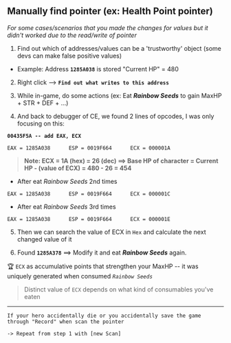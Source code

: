 ## Manually find pointer (ex: Health Point pointer) 

_For some cases/scenarios that you made the changes for values but it didn't worked due to the read/write of pointer_

1) Find out which of addresses/values can be a 'trustworthy' object (some devs can make false positive values) 

- Example: Address **`1285A038`** is stored "Current HP" = 480 

2) Right click --> **`Find out what writes to this address`**

3) While in-game, do some actions (ex: Eat **_Rainbow Seeds_** to gain MaxHP + STR + DEF + ...) 

4) And back to debugger of CE, we found 2 lines of opcodes, I was only focusing on this: 

**`00435F5A -- add EAX, ECX`** 
```
EAX = 1285A038      ESP = 0019F664      ECX = 000001A
```

> **Note:  ECX = 1A (hex) = 26 (dec) ==> Base HP of character = Current HP - (value of ECX) = 480 - 26 = 454** 

- After eat _Rainbow Seeds_ 2nd times 
```
EAX = 1285A038      ESP = 0019F664      ECX = 000001C
```

- After eat _Rainbow Seeds_ 3rd times 
```
EAX = 1285A038      ESP = 0019F664      ECX = 000001E
```

5) Then we can search the value of ECX in `Hex` and calculate the next changed value of it

6) Found **`1285A378`** ==> Modify it and eat **_Rainbow Seeds_** again. 


🏆 `ECX` as accumulative points that strengthen your MaxHP -- it was uniquely generated when consumed _`Rainbow Seeds`_

> Distinct value of `ECX` depends on what kind of consumables you've eaten 

*** 
```
If your hero accidentally die or you accidentally save the game through "Record" when scan the pointer

-> Repeat from step 1 with [new Scan]
```
 

